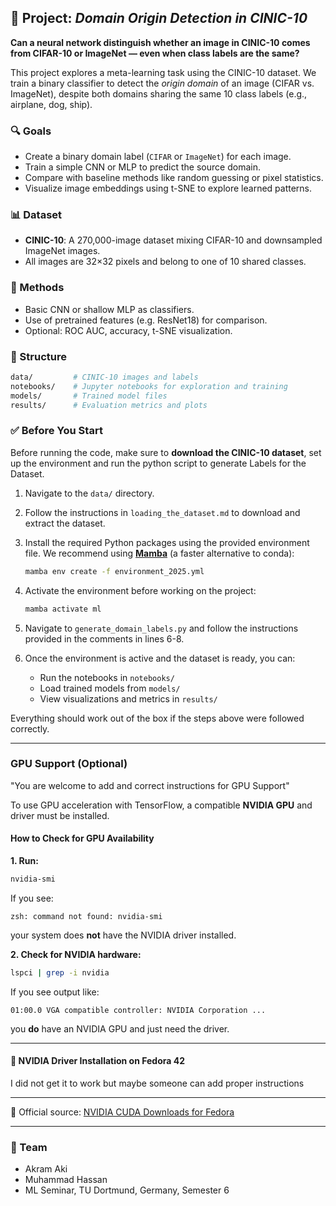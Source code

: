 ## 📘 Project: *Domain Origin Detection in CINIC-10*

**Can a neural network distinguish whether an image in CINIC-10 comes from CIFAR-10 or ImageNet — even when class labels are the same?**

This project explores a meta-learning task using the CINIC-10 dataset. We train a binary classifier to detect the *origin domain* of an image (CIFAR vs. ImageNet), despite both domains sharing the same 10 class labels (e.g., airplane, dog, ship).

### 🔍 Goals

* Create a binary domain label (`CIFAR` or `ImageNet`) for each image.
* Train a simple CNN or MLP to predict the source domain.
* Compare with baseline methods like random guessing or pixel statistics.
* Visualize image embeddings using t-SNE to explore learned patterns.

### 📊 Dataset

* **CINIC-10**: A 270,000-image dataset mixing CIFAR-10 and downsampled ImageNet images.
* All images are 32×32 pixels and belong to one of 10 shared classes.

### 🧠 Methods

* Basic CNN or shallow MLP as classifiers.
* Use of pretrained features (e.g. ResNet18) for comparison.
* Optional: ROC AUC, accuracy, t-SNE visualization.

### 📁 Structure

```bash
data/         # CINIC-10 images and labels
notebooks/    # Jupyter notebooks for exploration and training
models/       # Trained model files
results/      # Evaluation metrics and plots
```

### ✅ Before You Start

Before running the code, make sure to **download the CINIC-10 dataset**, set up the environment and run the python script to generate Labels for the Dataset.

1. Navigate to the `data/` directory.

2. Follow the instructions in `loading_the_dataset.md` to download and extract the dataset.

3. Install the required Python packages using the provided environment file.
   We recommend using **[Mamba](https://github.com/conda-forge/miniforge)** (a faster alternative to conda):

   ```bash
   mamba env create -f environment_2025.yml
   ```

4. Activate the environment before working on the project:

   ```bash
   mamba activate ml
   ```

5. Navigate to `generate_domain_labels.py` and follow the instructions provided in the comments in lines 6-8.

6. Once the environment is active and the dataset is ready, you can:

   * Run the notebooks in `notebooks/`
   * Load trained models from `models/`
   * View visualizations and metrics in `results/`

Everything should work out of the box if the steps above were followed correctly.


---

### GPU Support (Optional)
"You are welcome to add and correct instructions for GPU Support"

To use GPU acceleration with TensorFlow, a compatible **NVIDIA GPU** and driver must be installed.

#### How to Check for GPU Availability

**1. Run:**

```bash
nvidia-smi
```

If you see:

```
zsh: command not found: nvidia-smi
```

your system does **not** have the NVIDIA driver installed.

**2. Check for NVIDIA hardware:**

```bash
lspci | grep -i nvidia
```

If you see output like:

```
01:00.0 VGA compatible controller: NVIDIA Corporation ...
```

you **do** have an NVIDIA GPU and just need the driver.

---

#### 🐧 NVIDIA Driver Installation on Fedora 42 

I did not get it to work but maybe someone can add proper instructions

---

📎 Official source:
[NVIDIA CUDA Downloads for Fedora](https://developer.nvidia.com/cuda-downloads?target_os=Linux&target_arch=x86_64&Distribution=Fedora&target_version=41&target_type=rpm_network)

---


### 👥 Team

* Akram Aki
* Muhammad Hassan
* ML Seminar, TU Dortmund, Germany, Semester 6
